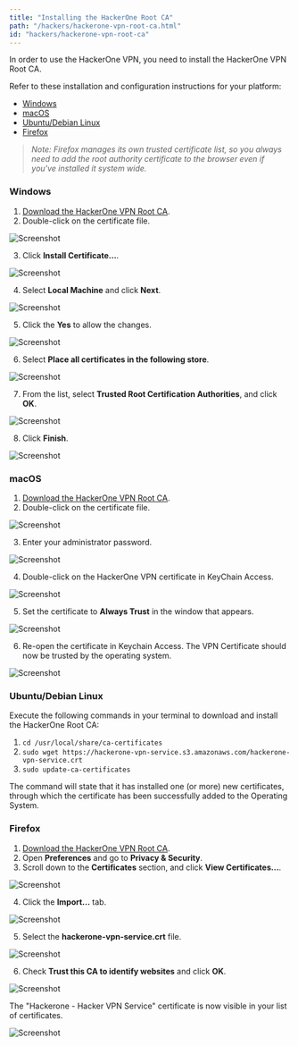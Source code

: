 ```yaml
---
title: "Installing the HackerOne Root CA"
path: "/hackers/hackerone-vpn-root-ca.html"
id: "hackers/hackerone-vpn-root-ca"
---
```


In order to use the HackerOne VPN, you need to install the HackerOne VPN Root CA.

Refer to these installation and configuration instructions for your platform:

* [Windows](#windows)
* [macOS](#macos)
* [Ubuntu/Debian Linux](#ubuntu)
* [Firefox](#firefox)

><i>Note: Firefox manages its own trusted certificate list, so you always need to add the root authority certificate to the browser even if you've installed it system wide.</i>

<h3 id="windows">Windows</h3>

1. [Download the HackerOne VPN Root CA](https://hackerone-vpn-service.s3.amazonaws.com/hackerone-vpn-service.crt).
2. Double-click on the certificate file.

![Screenshot](./images/vpn-windows.png)

3. Click <b>Install Certificate...</b>.

![Screenshot](./images/vpn-windows-2.png)

4. Select <b>Local Machine</b> and click <b>Next</b>.

![Screenshot](./images/vpn-windows-3.png)

5. Click the <b>Yes</b> to allow the changes.

![Screenshot](./images/vpn-windows-4.png)

6. Select <b>Place all certificates in the following store</b>.

![Screenshot](./images/vpn-windows-5.png)

7. From the list, select <b>Trusted Root Certification Authorities</b>, and click <b>OK</b>.

![Screenshot](./images/vpn-windows-6.png)

8. Click <b>Finish</b>.

![Screenshot](./images/vpn-windows-7.png)

<h3 id="macos">macOS</h3>

1. [Download the HackerOne VPN Root CA](https://hackerone-vpn-service.s3.amazonaws.com/hackerone-vpn-service.crt).
2. Double-click on the certificate file.

![Screenshot](./images/vpn-macos-1.png)

3. Enter your administrator password.

![Screenshot](./images/vpn-macos-2.png)

4. Double-click on the HackerOne VPN certificate in KeyChain Access.

![Screenshot](./images/vpn-macos-3.png)

5. Set the certificate to <b>Always Trust</b> in the window that appears.

![Screenshot](./images/vpn-macos-4.png)

6. Re-open the certificate in Keychain Access. The VPN Certificate should now be trusted by the operating system.

![Screenshot](./images/vpn-macos-5.png)

<h3 id="ubuntu">Ubuntu/Debian Linux</h3>

Execute the following commands in your terminal to download and install the HackerOne Root CA:

1. `cd /usr/local/share/ca-certificates`
2. `sudo wget https://hackerone-vpn-service.s3.amazonaws.com/hackerone-vpn-service.crt`
3. `sudo update-ca-certificates`

The command will state that it has installed one (or more) new certificates, through which the certificate has been successfully added to the Operating System.

<h3 id="firefox">Firefox</h3>

1. [Download the HackerOne VPN Root CA](https://hackerone-vpn-service.s3.amazonaws.com/hackerone-vpn-service.crt).
2. Open <b>Preferences</b> and go to <b>Privacy & Security</b>.
3. Scroll down to the <b>Certificates</b> section, and click <b>View Certificates...</b>.

![Screenshot](./images/vpn-firefox-1.png)

4. Click the <b>Import...</b> tab.

![Screenshot](./images/vpn-firefox-2.png)

5. Select the <b>hackerone-vpn-service.crt</b> file.

![Screenshot](./images/vpn-firefox-3.png)

6. Check <b>Trust this CA to identify websites</b> and click <b>OK</b>.

![Screenshot](./images/vpn-firefox-4.png)

The "Hackerone - Hacker VPN Service" certificate is now visible in your list of certificates.

![Screenshot](./images/vpn-firefox-5.png)
